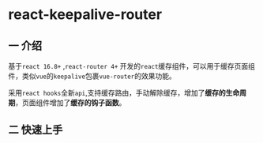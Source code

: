 # react-keepalive-router


## 一 介绍

基于`react 16.8+` ,`react-router 4+` 开发的`react`缓存组件，可以用于缓存页面组件，类似`vue`的`keepalive`包裹`vue-router`的效果功能。

采用`react hooks`全新`api`,支持缓存路由，手动解除缓存，增加了**缓存的生命周期**，页面组件增加了**缓存的钩子函数**。





## 二 快速上手

